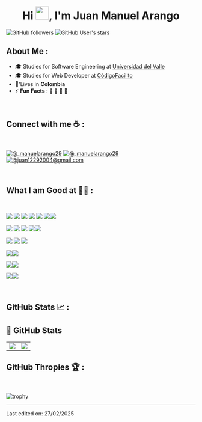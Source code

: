 <h1 align="center">Hi <img src="https://media.giphy.com/media/hvRJCLFzcasrR4ia7z/giphy.gif" width="35">, I'm Juan Manuel Arango</h1>

![GitHub followers](https://img.shields.io/github/followers/ManuelArango1229?style=social) ![GitHub User's stars](https://img.shields.io/github/stars/ManuelArango1229?style=social)

## About Me :

- 🎓 Studies for Software Engineering at [Universidad del Valle](https://www.univalle.edu.co/)
- 🎓 Studies for Web Developer at [CódigoFacilito](https://codigofacilito.com/)
- 🏡'Lives in **Colombia**
- ⚡ **Fun Facts** : 🍕 🏉 🏏 🚞

<br>

## Connect with me ☕ :

<br>

[![@_manuelarango29](https://img.icons8.com/fluency/48/000000/instagram-new.png "@ManuelArango29")](https://www.instagram.com/_manuelarango29/)  [![@_manuelarango29](https://img.icons8.com/fluency/48/000000/linkedin.png "@ManuelArango29")](https://www.linkedin.com/in/manuelarango29/) [![@juan12292004@gmail.com](https://img.icons8.com/fluency/48/000000/apple-mail.png "juan12292004@gmail.com")](mailto:juan12292004@gmail.com)

<br>

## What I am Good at 🧑‍💻 :

<br>

<img src="https://img.icons8.com/color/48/000000/html-5--v1.png"/> <img src="https://img.icons8.com/color/48/000000/css3.png"/> <img src="https://img.icons8.com/color/48/000000/sass.png"/> <img src="https://img.icons8.com/color/48/000000/javascript--v1.png"/> <img src="https://img.icons8.com/office/48/000000/react.png"/> <img src="https://img.icons8.com/color/48/000000/nextjs.png"/><img src="https://img.icons8.com/color/48/000000/angularjs.png"/>

<img src="https://img.icons8.com/color/48/000000/java-coffee-cup-logo--v1.png"/> <img src="https://img.icons8.com/officel/48/000000/php-logo.png"/> <img src="https://img.icons8.com/fluency/48/000000/laravel.png"/> <img src="https://img.icons8.com/?size=48&id=90519&format=png&color=000000"/><img src="https://img.icons8.com/?size=48&id=54087&format=png&color=000000"/>

<img src="https://img.icons8.com/color/48/000000/mysql-logo.png"/> <img src="https://img.icons8.com/color/48/000000/mongodb.png"/> <img src="https://img.icons8.com/color/48/000000/firebase.png"/>

<img src="https://img.icons8.com/color/48/000000/npm.png"/><img src="https://img.icons8.com/?size=48&id=4HNCSeV8mUJK&format=png&color=000000"/>


<img src="https://img.icons8.com/?size=48&id=22813&format=png&color=000000"/><img src="https://img.icons8.com/?size=48&id=cvzmaEA4kC0o&format=png&color=000000"/>

<img src="https://img.icons8.com/?size=48&id=33039&format=png&color=000000"/><img src="https://img.icons8.com/?size=48&id=VLKafOkk3sBX&format=png&color=000000"/>

<br>

## GitHub Stats 📈 :



## 🚀 GitHub Stats  

<div align="center">
<table>
  <tr>
    <td>
      <img src="https://github-readme-stats.vercel.app/api?username=ManuelArango1229&hide=contribs,prs&show_icons=true&theme=dark" />
    </td>
    <td>
      <a href="https://github.com/ManuelArango1229/github-readme-stats">
        <img src="https://github-readme-stats.vercel.app/api/top-langs/?username=ManuelArango1229&theme=dark" />
      </a>
    </td>
  </tr>
</table>

</div>



## GitHub Thropies 🏆 :

<br>

[![trophy](https://github-profile-trophy.vercel.app/?username=ManuelArango1229)](https://github.com/ManuelArango1229/github-profile-trophy)


---



Last edited on: 27/02/2025
